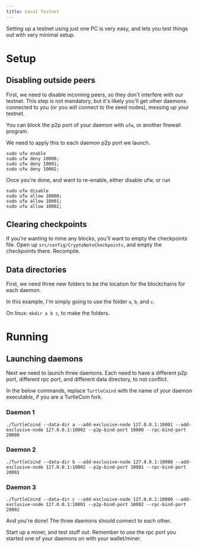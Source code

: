```yaml
---
title: Local Testnet
---
```


Setting up a testnet using just one PC is very easy, and lets you test things out with very minimal setup.

# Setup

## Disabling outside peers

First, we need to disable incoming peers, so they don't interfere with our testnet. This step is not mandatory, but it's likely you'll get other daemons connected to you (or you will connect to the seed nodes), messing up your testnet.

You can block the p2p port of your daemon with `ufw`, or another firewall program.

We need to apply this to each daemon p2p port we launch.

```
sudo ufw enable
sudo ufw deny 10000;
sudo ufw deny 10001;
sudo ufw deny 10002;
```

Once you're done, and want to re-enable, either disable ufw, or run

```
sudo ufw disable
sudo ufw allow 10000;
sudo ufw allow 10001;
sudo ufw allow 10002;
```

## Clearing checkpoints

If you're wanting to mine any blocks, you'll want to empty the checkpoints file. Open up `src/config/CryptoNoteCheckpoints`, and empty the checkpoints there. Recompile.

## Data directories

First, we need three new folders to be the location for the blockchains for each daemon.

In this example, I'm simply going to use the folder `a`, `b`, and `c`.

On linux: `mkdir a b c`, to make the folders.

# Running

## Launching daemons

Next we need to launch three daemons. Each need to have a different p2p port, different rpc port, and different data directory, to not conflict.

In the below commands, replace `TurtleCoind` with the name of your daemon executable, if you are a TurtleCoin fork.

### Daemon 1

```
./TurtleCoind --data-dir a --add-exclusive-node 127.0.0.1:10001 --add-exclusive-node 127.0.0.1:10002 --p2p-bind-port 10000 --rpc-bind-port 20000
```

### Daemon 2

```
./TurtleCoind --data-dir b --add-exclusive-node 127.0.0.1:10000 --add-exclusive-node 127.0.0.1:10002 --p2p-bind-port 10001 --rpc-bind-port 20001
```

### Daemon 3

```
./TurtleCoind --data-dir c --add-exclusive-node 127.0.0.1:10000 --add-exclusive-node 127.0.0.1:10001 --p2p-bind-port 10002 --rpc-bind-port 20002
```

And you're done! The three daemons should connect to each other.

Start up a miner, and test stuff out. Remember to use the rpc port you started one of your daemons on with your wallet/miner.
